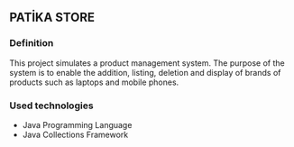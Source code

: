 ## PATİKA STORE
### Definition
This project simulates a product management system.
The purpose of the system is to enable the addition, listing, deletion and display of brands of products such as laptops and mobile phones.


### Used technologies
- Java Programming Language
- Java Collections Framework